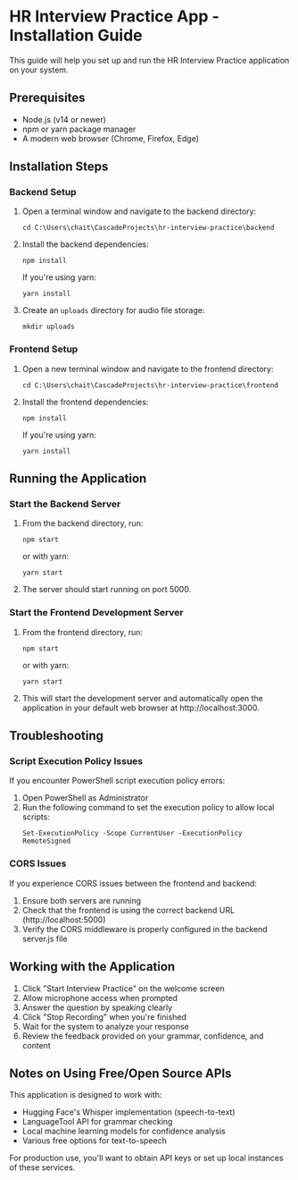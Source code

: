 # HR Interview Practice App - Installation Guide

This guide will help you set up and run the HR Interview Practice application on your system.

## Prerequisites

- Node.js (v14 or newer)
- npm or yarn package manager
- A modern web browser (Chrome, Firefox, Edge)

## Installation Steps

### Backend Setup

1. Open a terminal window and navigate to the backend directory:
   ```
   cd C:\Users\chait\CascadeProjects\hr-interview-practice\backend
   ```

2. Install the backend dependencies:
   ```
   npm install
   ```
   If you're using yarn:
   ```
   yarn install
   ```

3. Create an `uploads` directory for audio file storage:
   ```
   mkdir uploads
   ```

### Frontend Setup

1. Open a new terminal window and navigate to the frontend directory:
   ```
   cd C:\Users\chait\CascadeProjects\hr-interview-practice\frontend
   ```

2. Install the frontend dependencies:
   ```
   npm install
   ```
   If you're using yarn:
   ```
   yarn install
   ```

## Running the Application

### Start the Backend Server

1. From the backend directory, run:
   ```
   npm start
   ```
   or with yarn:
   ```
   yarn start
   ```

2. The server should start running on port 5000.

### Start the Frontend Development Server

1. From the frontend directory, run:
   ```
   npm start
   ```
   or with yarn:
   ```
   yarn start
   ```

2. This will start the development server and automatically open the application in your default web browser at http://localhost:3000.

## Troubleshooting

### Script Execution Policy Issues

If you encounter PowerShell script execution policy errors:

1. Open PowerShell as Administrator
2. Run the following command to set the execution policy to allow local scripts:
   ```
   Set-ExecutionPolicy -Scope CurrentUser -ExecutionPolicy RemoteSigned
   ```

### CORS Issues

If you experience CORS issues between the frontend and backend:

1. Ensure both servers are running
2. Check that the frontend is using the correct backend URL (http://localhost:5000)
3. Verify the CORS middleware is properly configured in the backend server.js file

## Working with the Application

1. Click "Start Interview Practice" on the welcome screen
2. Allow microphone access when prompted
3. Answer the question by speaking clearly
4. Click "Stop Recording" when you're finished
5. Wait for the system to analyze your response
6. Review the feedback provided on your grammar, confidence, and content

## Notes on Using Free/Open Source APIs

This application is designed to work with:

- Hugging Face's Whisper implementation (speech-to-text)
- LanguageTool API for grammar checking
- Local machine learning models for confidence analysis
- Various free options for text-to-speech

For production use, you'll want to obtain API keys or set up local instances of these services.
